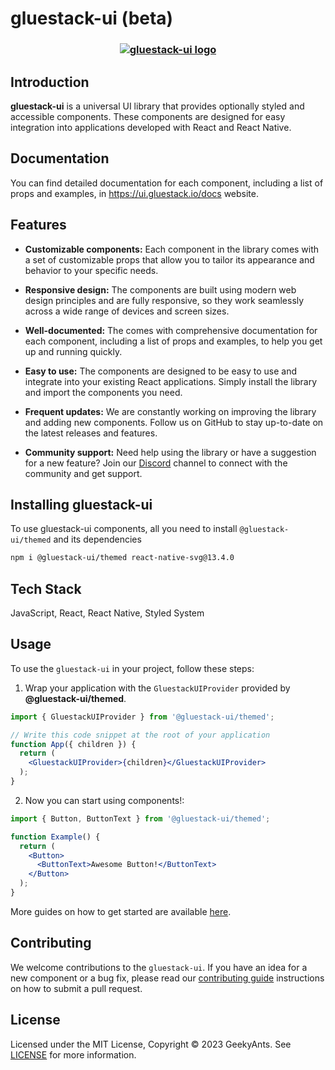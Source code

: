 # gluestack-ui (beta)

<h3 align="center">
  <a href="https://github.com/gluestack/gluestack-ui">
    <img src="https://raw.githubusercontent.com/gluestack/gluestack-ui/main/img/gluestack-ui-banner.svg" alt="gluestack-ui logo" >
  </a>
  <br>
</h3>

## Introduction

**gluestack-ui** is a universal UI library that provides optionally styled and accessible components. These components are designed for easy integration into applications developed with React and React Native.

## Documentation

You can find detailed documentation for each component, including a list of props and examples, in https://ui.gluestack.io/docs website.

## Features

- **Customizable components:** Each component in the library comes with a set of customizable props that allow you to tailor its appearance and behavior to your specific needs.

- **Responsive design:** The components are built using modern web design principles and are fully responsive, so they work seamlessly across a wide range of devices and screen sizes.

- **Well-documented:** The comes with comprehensive documentation for each component, including a list of props and examples, to help you get up and running quickly.

- **Easy to use:** The components are designed to be easy to use and integrate into your existing React applications. Simply install the library and import the components you need.

- **Frequent updates:** We are constantly working on improving the library and adding new components. Follow us on GitHub to stay up-to-date on the latest releases and features.

- **Community support:** Need help using the library or have a suggestion for a new feature? Join our [Discord](https://discord.com/invite/95qQ84nf6f) channel to connect with the community and get support.

## Installing **gluestack-ui**

To use gluestack-ui components, all you need to install `@gluestack-ui/themed` and its dependencies

```bash
npm i @gluestack-ui/themed react-native-svg@13.4.0
```

## Tech Stack

JavaScript, React, React Native, Styled System

## Usage

To use the `gluestack-ui` in your project, follow these steps:

1. Wrap your application with the `GluestackUIProvider` provided by
   **@gluestack-ui/themed**.

```jsx
import { GluestackUIProvider } from '@gluestack-ui/themed';

// Write this code snippet at the root of your application
function App({ children }) {
  return (
    <GluestackUIProvider>{children}</GluestackUIProvider>
  );
}
```

2. Now you can start using components!:

```jsx
import { Button, ButtonText } from '@gluestack-ui/themed';

function Example() {
  return (
    <Button>
      <ButtonText>Awesome Button!</ButtonText>
    </Button>
  );
}
```

More guides on how to get started are available
[here](https://ui.gluestack.io/docs).

## Contributing

We welcome contributions to the `gluestack-ui`. If you have an idea for a new component or a bug fix, please read our [contributing guide](./CONTRIBUTING.md) instructions on how to submit a pull request.

## License

Licensed under the MIT License, Copyright © 2023 GeekyAnts. See [LICENSE](https://github.com/gluestack/ui/blob/master/LICENSE) for more information.
